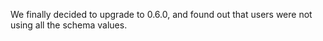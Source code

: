 We finally decided to upgrade to 0.6.0, and found out that users were not using all the schema values.